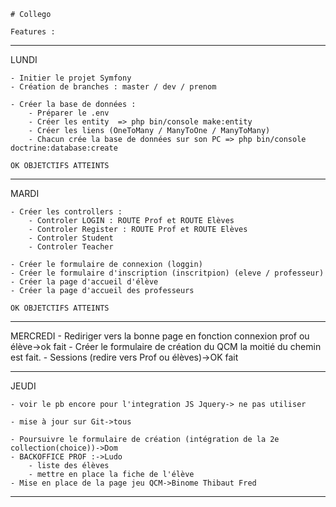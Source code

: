     # Collego
    
    Features :
_____________________________________________________________________________________________
LUNDI

    - Initier le projet Symfony
    - Création de branches : master / dev / prenom
    
    - Créer la base de données :
        - Préparer le .env
        - Créer les entity  => php bin/console make:entity
        - Créer les liens (OneToMany / ManyToOne / ManyToMany)
        - Chacun crée la base de données sur son PC => php bin/console doctrine:database:create

    OK OBJETCTIFS ATTEINTS

______________________________________________________________________________________________
MARDI

    - Créer les controllers :
        - Controler LOGIN : ROUTE Prof et ROUTE Elèves
        - Controler Register : ROUTE Prof et ROUTE Elèves
        - Controler Student
        - Controler Teacher

    - Créer le formulaire de connexion (loggin)
    - Créer le formulaire d'inscription (inscritpion) (eleve / professeur)
    - Créer la page d'accueil d'élève
    - Créer la page d'accueil des professeurs

    OK OBJETCTIFS ATTEINTS

______________________________________________________________________________________________
MERCREDI
    - Rediriger vers la bonne page en fonction connexion prof ou élève->ok fait
    - Créer le formulaire de création du QCM
        la moitié du chemin est fait. 
    - Sessions (redire vers Prof ou élèves)->OK fait

______________________________________________________________________________________________
JEUDI

    - voir le pb encore pour l'integration JS Jquery-> ne pas utiliser
    
    - mise à jour sur Git->tous

    - Poursuivre le formulaire de création (intégration de la 2e collection(choice))->Dom
    - BACKOFFICE PROF :->Ludo
        - liste des élèves
        - mettre en place la fiche de l'élève
    - Mise en place de la page jeu QCM->Binome Thibaut Fred

_____________________________________________________________________________________________


